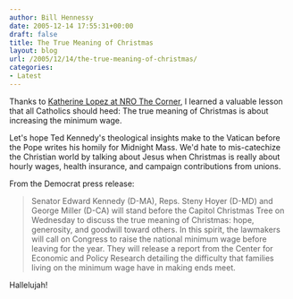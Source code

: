 ```yaml
---
author: Bill Hennessy
date: 2005-12-14 17:55:31+00:00
draft: false
title: The True Meaning of Christmas
layout: blog
url: /2005/12/14/the-true-meaning-of-christmas/
categories:
- Latest
---
```


Thanks to [Katherine Lopez at NRO The Corner](https://corner.nationalreview.com/05_12_11_corner-archive.asp#084635), I learned a valuable lesson that all Catholics should heed:  The true meaning of Christmas is about increasing the minimum wage.

Let's hope Ted Kennedy's theological insights make to the Vatican before the Pope writes his homily for Midnight Mass.  We'd hate to mis-catechize the Christian world by talking about Jesus when Christmas is really about hourly wages, health insurance, and campaign contributions from unions.

From the Democrat press release:



> Senator Edward Kennedy (D-MA), Reps. Steny Hoyer (D-MD) and George Miller (D-CA) will stand before the Capitol Christmas Tree on Wednesday to discuss the true meaning of Christmas: hope, generosity, and goodwill toward others. In this spirit, the lawmakers will call on Congress to raise the national minimum wage before leaving for the year. They will release a report from the Center for Economic and Policy Research detailing the difficulty that families living on the minimum wage have in making ends meet. 



Hallelujah!




